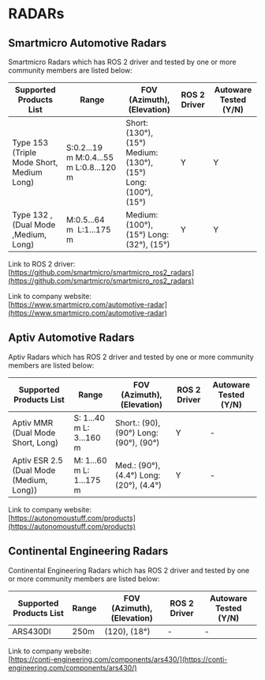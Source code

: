 # RADARs

## **Smartmicro Automotive Radars**

Smartmicro Radars which has ROS 2 driver and tested by one or more community members are listed below:

| Supported Products List                   | Range                                   | FOV (Azimuth), (Elevation)                                              | ROS 2 Driver | Autoware Tested (Y/N) |
| ----------------------------------------- | --------------------------------------- | ---------------------------------------------------------------- | ------------ | --------------------- |
| Type 153 (Triple Mode Short, Medium Long) | S:0.2...19 m M:0.4...55 m L:0.8...120 m | Short: (130°), (15°) Medium: (130°), (15°)<br>Long: (100°),(15°) | Y            | Y                     |
| Type 132 ,(Dual Mode ,Medium, Long)       | M:0.5...64 m  L:1...175 m               | Medium: (100°), (15°) Long: (32°), (15°)                         | Y            | Y                     |

Link to ROS 2 driver:  
[https://github.com/smartmicro/smartmicro_ros2_radars](https://github.com/smartmicro/smartmicro_ros2_radars)

Link to company website:  
[https://www.smartmicro.com/automotive-radar](https://www.smartmicro.com/automotive-radar)

## **Aptiv Automotive Radars**

Aptiv Radars which has ROS 2 driver and tested by one or more community members are listed below:

| Supported Products List                  | Range                    | FOV (Azimuth), (Elevation)                    | ROS 2 Driver | Autoware Tested (Y/N) |
| ---------------------------------------- | ------------------------ | --------------------------------------- | ------------ | --------------------- |
| Aptiv MMR (Dual Mode Short, Long)        | S: 1...40 m L: 3...160 m | Short.: (90), (90°) Long: (90°), (90°)  | Y            | -                     |
| Aptiv ESR 2.5 (Dual Mode (Medium, Long)) | M: 1...60 m L: 1...175 m | Med.: (90°), (4.4°) Long: (20°), (4.4°) | Y            | -                     |

Link to company website:  
[https://autonomoustuff.com/products](https://autonomoustuff.com/products)

## **Continental Engineering Radars**

Continental Engineering Radars which has ROS 2 driver and tested by one or more community members are listed below:

| Supported Products List | Range | FOV (Azimuth), (Elevation) | ROS 2 Driver | Autoware Tested (Y/N) |
| ----------------------- | ----- | -------------------- | ------------ | --------------------- |
| ARS430DI                | 250m  | (120), (18°)         | -            | -                     |

Link to company website:  
[https://conti-engineering.com/components/ars430/](https://conti-engineering.com/components/ars430/)
